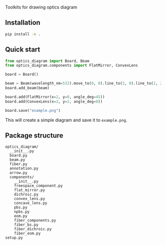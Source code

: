 Toolkits for drawing optics diagram

## Installation

```bash
pip install -e .
```

## Quick start

```python
from optics_diagram import Board, Beam
from optics_diagram.components import FlatMirror, ConvexLens

board = Board()

beam = Beam(wavelength_nm=532).move_to(0, 0).line_to(2, 0).line_to(2, 2)
board.add_beam(beam)

board.add(FlatMirror(x=2, y=0, angle_deg=45))
board.add(ConvexLens(x=2, y=2, angle_deg=0))

board.save("example.png")
```

This will create a simple diagram and save it to `example.png`.

## Package structure

```
optics_diagram/
  __init__.py
  board.py
  beam.py
  fiber.py
  annotation.py
  arrow.py
  components/
    __init__.py
    freespace_component.py
    flat_mirror.py
    dichroic.py
    convex_lens.py
    concave_lens.py
    pbs.py
    npbs.py
    eom.py
    fiber_components.py
    fiber_bs.py
    fiber_dichroic.py
    fiber_eom.py
setup.py
```

